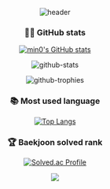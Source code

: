 <div align = 'center'>
  
  <!-- https://github.com/kyechan99/capsule-render -->
  ![header](https://capsule-render.vercel.app/api?type=Waving&color=gradient&height=120&section=header&reversal=true)
  ### **🐱‍💻 GitHub stats**
  <!-- https://github.com/anuraghazra/github-readme-stats/blob/master/themes/README.md -->
  
  
  [![min0's GitHub stats](https://github-readme-stats.vercel.app/api?username=gqwer0123&show_icons=true&theme=default&count_private=true)](https://github.com/anuraghazra/github-readme-stats)
  
  
  <!-- https://github.com/hyochan/github-stats -->
  ![github-stats](https://stats.hyochan.dev/api/github-stats?login=gqwer0123)
  
  ![github-trophies](https://stats.hyochan.dev/api/github-trophies?login=gqwer0123)
  
  
  
  ### **📚 Most used language**
  
  
  [![Top Langs](https://github-readme-stats.vercel.app/api/top-langs/?username=gqwer0123)](https://github.com/anuraghazra/github-readme-stats)
  
  
  
  ### **🏆 Baekjoon solved rank**
  
  
  [![Solved.ac Profile](http://mazassumnida.wtf/api/v2/generate_badge?boj=bqwer0123)](https://solved.ac/bqwer0123)
  <!--https://github.com/mazassumnida/mazandi-->
  <img src="http://mazandi.herokuapp.com/api?handle=bqwer0123&theme=warm"/>
  

  
</div>
